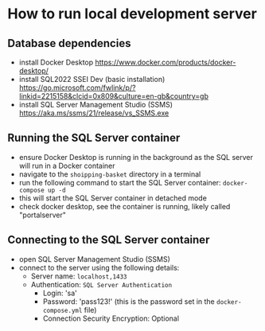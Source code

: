 # How to run local development server

## Database dependencies
- install Docker Desktop https://www.docker.com/products/docker-desktop/
- install SQL2022 SSEI Dev (basic installation) https://go.microsoft.com/fwlink/p/?linkid=2215158&clcid=0x809&culture=en-gb&country=gb
- install SQL Server Management Studio (SSMS) https://aka.ms/ssms/21/release/vs_SSMS.exe

## Running the SQL Server container
- ensure Docker Desktop is running in the background as the SQL server will run in a Docker container
- navigate to the `shoipping-basket` directory in a terminal
- run the following command to start the SQL Server container:
```docker-compose up -d```
- this will start the SQL Server container in detached mode
- check docker desktop, see the container is running, likely called "portalserver"

## Connecting to the SQL Server container
- open SQL Server Management Studio (SSMS)
- connect to the server using the following details:
  - Server name: `localhost,1433`
  - Authentication: `SQL Server Authentication`
	- Login: 'sa'
	- Password: 'pass123!' (this is the password set in the `docker-compose.yml` file)
	- Connection Security Encryption: Optional